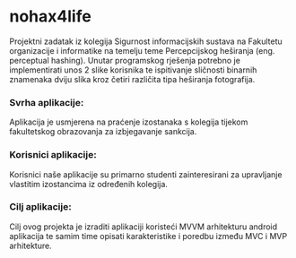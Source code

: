 # nohax4life
Projektni zadatak iz kolegija Sigurnost informacijskih sustava na Fakultetu organizacije i informatike na temelju teme Percepcijskog heširanja (eng. perceptual hashing). Unutar programskog rješenja potrebno je implementirati unos 2 slike korisnika te ispitivanje sličnosti binarnih znamenaka dviju slika kroz četiri različita tipa heširanja fotografija.

### Svrha aplikacije:
Aplikacija je usmjerena na praćenje izostanaka s kolegija tijekom fakultetskog obrazovanja za izbjegavanje sankcija.

### Korisnici aplikacije:
Korisnici naše aplikacije su primarno studenti zainteresirani za upravljanje vlastitim izostancima iz određenih kolegija.

### Cilj aplikacije:
Cilj ovog projekta je izraditi aplikaciji koristeći MVVM arhitekturu android aplikacija te samim time opisati karakteristike i poredbu između MVC i MVP arhitekture.
